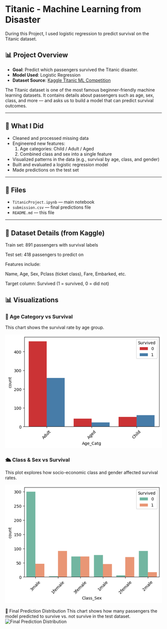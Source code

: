 # Titanic - Machine Learning from Disaster
During this Project, I used logistic regression to predict survival on the Titanic dataset.


## 📊 Project Overview

- **Goal**: Predict which passengers survived the Titanic disaster.
- **Model Used**: Logistic Regression
- **Dataset Source**: [Kaggle Titanic ML Competition](https://www.kaggle.com/competitions/titanic)

The Titanic dataset is one of the most famous beginner-friendly machine learning datasets. It contains details about passengers such as age, sex, class, and more — and asks us to build a model that can predict survival outcomes.

---

## 🧠 What I Did

- Cleaned and processed missing data
- Engineered new features:
  1. Age categories: Child / Adult / Aged
  2. Combined class and sex into a single feature
- Visualized patterns in the data (e.g., survival by age, class, and gender)
- Built and evaluated a logistic regression model
- Made predictions on the test set

---

## 📁 Files

- `TitanicProject.ipynb` — main notebook
- `submission.csv` — final predictions file
- `README.md` — this file

---
##  📌 Dataset Details (from Kaggle)
Train set: 891 passengers with survival labels

Test set: 418 passengers to predict on

Features include:

Name, Age, Sex, Pclass (ticket class), Fare, Embarked, etc.

Target column: Survived (1 = survived, 0 = did not)


## 📊 Visualizations

### 👶 Age Category vs Survival
This chart shows the survival rate by age group.

![Age vs Survival](Age_Catg.png)

### 🛳️ Class & Sex vs Survival
This plot explores how socio-economic class and gender affected survival rates.

![Class vs Survival](Class_Sex.png)

🎯 Final Prediction Distribution
This chart shows how many passengers the model predicted to survive vs. not survive in the test dataset.
![Final Prediction Distribution](Predicitons_plot.png.png)
